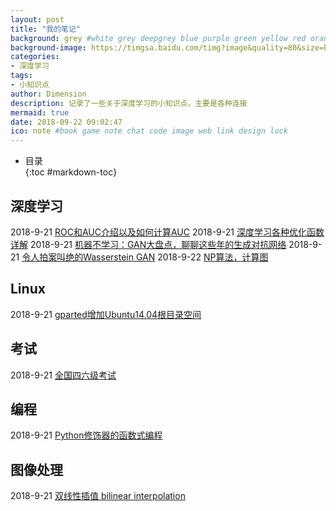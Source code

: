 ```yaml
---
layout: post
title: "我的笔记"
background: grey #white grey deepgrey blue purple green yellow red orange
background-image: https://timgsa.baidu.com/timg?image&quality=80&size=b9999_10000&sec=1537588280645&di=905d11f3ec952ec20dc7aee1db2d74b0&imgtype=0&src=http%3A%2F%2Fimg.zcool.cn%2Fcommunity%2F01986958837303a801219c77d8057f.jpg%401280w_1l_2o_100sh.jpg
categories:
- 深度学习
tags:
- 小知识点
author: Dimension
description: 记录了一些关于深度学习的小知识点，主要是各种连接
mermaid: true
date: 2018-09-22 09:02:47
ico: note #book game note chat code image web link design lock
---
```


* 目录   
{:toc #markdown-toc}

## 深度学习
2018-9-21 [ROC和AUC介绍以及如何计算AUC](http://alexkong.net/2013/06/introduction-to-auc-and-roc/)
2018-9-21 [深度学习各种优化函数详解](https://blog.csdn.net/qq_21460525/article/details/70146665)
2018-9-21 [机器不学习：GAN大盘点，聊聊这些年的生成对抗网络](https://baijiahao.baidu.com/s?id=1609697107673240789&wfr=spider&for=pc&isFailFlag=1)
2018-9-21 [令人拍案叫绝的Wasserstein GAN](https://zhuanlan.zhihu.com/p/25071913)
2018-9-22 [NP算法，计算图](http://colah.github.io/posts/2015-08-Backprop/)

## Linux
2018-9-21 [gparted增加Ubuntu14.04根目录空间](https://blog.csdn.net/t765833631/article/details/79031063)

## 考试
2018-9-21 [全国四六级考试](http://cet.etest.net.cn/)

## 编程
2018-9-21 [Python修饰器的函数式编程](https://coolshell.cn/articles/11265.html)

## 图像处理 
2018-9-21 [双线性插值 bilinear interpolation](https://zhuanlan.zhihu.com/p/22882367)